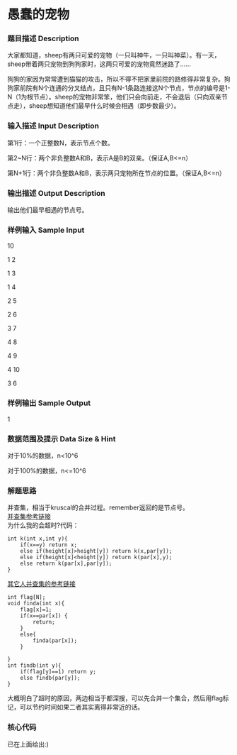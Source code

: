 # 愚蠢的宠物
### 题目描述 Description
大家都知道，sheep有两只可爱的宠物（一只叫神牛，一只叫神菜）。有一天，sheep带着两只宠物到狗狗家时，这两只可爱的宠物竟然迷路了……

狗狗的家因为常常遭到猫猫的攻击，所以不得不把家里前院的路修得非常复杂。狗狗家前院有N个连通的分叉结点，且只有N-1条路连接这N个节点，节点的编号是1-N（1为根节点）。sheep的宠物非常笨，他们只会向前走，不会退后（只向双亲节点走），sheep想知道他们最早什么时候会相遇（即步数最少）。


### 输入描述 Input Description
第1行：一个正整数N，表示节点个数。

第2~N行：两个非负整数A和B，表示A是B的双亲。（保证A,B<=n）

第N+1行：两个非负整数A和B，表示两只宠物所在节点的位置。（保证A,B<=n）

### 输出描述 Output Description
输出他们最早相遇的节点号。

### 样例输入 Sample Input
10

1 2

1 3

1 4

2 5

2 6

3 7

4 8

4 9

4 10

3 6

### 样例输出 Sample Output
1

### 数据范围及提示 Data Size & Hint
对于10%的数据，n<10^6

对于100%的数据，n<=10^6
### 解题思路
并查集，相当于kruscal的合并过程。remember返回的是节点号。</br>
[并查集参考链接](https://www.cnblogs.com/douzujun/p/6402312.html)</br>
为什么我的会超时?代码：
```
int k(int x,int y){
	if(x==y) return x;
	else if(height[x]>height[y]) return k(x,par[y]);
	else if(height[x]<height[y]) return k(par[x],y);
	else return k(par[x],par[y]);
}
```
[其它人并查集的参考链接](http://www.cnblogs.com/ruojisun/p/6570874.html)
```
int flag[N];
void finda(int x){
	flag[x]=1;
	if(x==par[x]) {
		return;
	}
	else{
		finda(par[x]);
	}
	
}
int findb(int y){
	if(flag[y]==1) return y;
	else findb(par[y]);
}
```
大概明白了超时的原因，两边相当于都深搜，可以先合并一个集合，然后用flag标记，可以节约时间如果二者其实离得非常近的话。
### 核心代码
已在上面给出:)